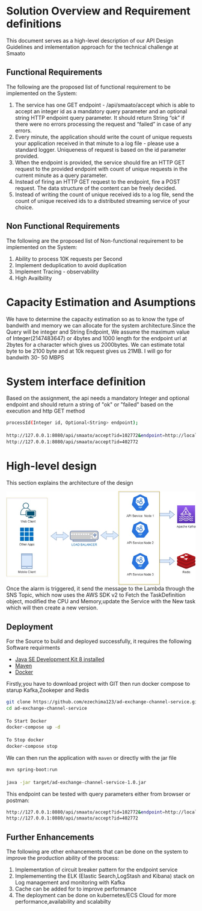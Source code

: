 # Solution Overview and Requirement definitions
This document serves as a high-level description of our API Design Guidelines and imlementation approach for the technical challenge at Smaato


## Functional Requirements
The following are the proposed list of functional requirement to be implemented on the System:

1. The service has one GET endpoint - /api/smaato/accept which is able to accept an integer id as a mandatory query parameter and an optional string HTTP endpoint query parameter. It should return String “ok” if there were no errors processing the request and “failed” in case of any errors.
2. Every minute, the application should write the count of unique requests your application received in that minute to a log file - please use a standard logger. Uniqueness of request is based on the id parameter provided.
3. When the endpoint is provided, the service should fire an HTTP GET request to the provided endpoint with count of unique requests in the current minute as a query parameter. 
4. Instead of firing an HTTP GET request to the endpoint, fire a POST request. The data structure of the content can be freely decided.  
5. Instead of writing the count of unique received ids to a log file, send the count of unique received ids to a distributed streaming service of your choice. 

## Non Functional Requirements
The following are the proposed list of Non-functional requirement to be implemented on the System:

1. Ability to process 10K requests per Second
2. Implement deduplication to avoid duplication
3. Implement Tracing - observability
4. High Availbility


# Capacity Estimation and Asumptions
We have to determine the capacity estimation so as to know the type of  bandwith and memory we can allocate for the system architecture.Since the Query will be integer and String Endpoint, We assume the maximum value of Integer(2147483647) or 4bytes and 1000 length for the endpoint url at 2bytes for a character which gives us 2000bytes.
We can estimate total byte to be 2100 byte and at 10k request gives us 21MB. I will go for bandwith 30- 50 MBPS


# System interface definition
Based on the assignment, the api needs a mandatory Integer and optional endpoint and should return a string of "ok" or "failed" based on the execution and http GET method
```bash
processId(Integer id, Optional<String> endpoint);

http://127.0.0.1:8080/api/smaato/accept?id=102772&endpoint=http://localhost:8080/api/v1/ping
http://127.0.0.1:8080/api/smaato/accept?id=402772
```


# High-level design
This section explains the architecture of the design

<img src="images/hld1.jpg"
     alt="Solution Architecture"
     style="float: left; margin-right: 10px;" />

Once the alarm is triggered, it send the message to the Lambda through the SNS Topic, which now uses the AWS SDK v2 to Fetch the TaskDefinition object, modified the CPU and Memory,update the Service with the New task which will then create a new version.


## Deployment

For the Source to build and deployed successfully, it requires the following Software requirments

* [Java SE Development Kit 8 installed](http://www.oracle.com/technetwork/java/javase/downloads/jdk8-downloads-2133151.html)
* [Maven](https://maven.apache.org/install.html)
* [Docker](https://www.docker.com/)



Firstly,you have to download project with GIT then run docker compose to starup Kafka,Zookeper and Redis
```bash
git clone https://github.com/ezechima123/ad-exchange-channel-service.git
cd ad-exchange-channel-service

To Start Docker 
docker-compose up -d 

To Stop docker
docker-compose stop
```

We can then run the application with `maven`  or directly with the jar file
```bash
mvn spring-boot:run

java -jar target/ad-exchange-channel-service-1.0.jar
```

This endpoint can be tested with query parameters either from browser or postman:
```bash
http://127.0.0.1:8080/api/smaato/accept?id=102772&endpoint=http://localhost:8080/api/v1/ping
http://127.0.0.1:8080/api/smaato/accept?id=402772
```



## Further Enhancements
The following are other enhancements that can be done on the system to improve the production ability of the process:

1. Implementation of circuit breaker pattern for the endpoint service
2. Implemementing the ELK (Elastic Search,LogStash and Kibana) stack on Log management and monitoring with Kafka
3. Cache can be added for to improve performance 
4. The deployment can be done on kubernetes/ECS Cloud for more performance,availability and scalabilty



